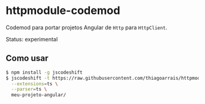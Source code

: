 # httpmodule-codemod

Codemod para portar projetos Angular de `Http` para `HttpClient`.

Status: experimental

## Como usar

```bash
$ npm install -g jscodeshift
$ jscodeshift -t https://raw.githubusercontent.com/thiagoarrais/httpmodule-codemod/master/transforms/httpmodule.js \
  --extensions=ts \
  --parser=ts \
  meu-projeto-angular/
```
